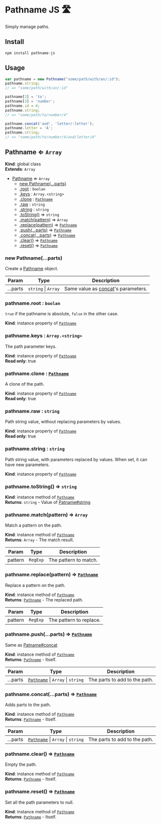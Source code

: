 # Pathname JS 🛣

Simply manage paths.

## Install

```
npm install pathname-js
```

## Usage

```javascript
var pathname = new Pathname("some/path/with/an/:id");
pathname.string;
// => "some/path/with/an/:id"

pathname[2] = 'to';
pathname[3] = 'number';
pathname.id = 4;
pathname.string;
// => "some/path/to/number/4"

pathname.concat('and', 'letter/:letter');
pathname.letter = 'A';
pathname.string;
// => "some/path/to/number/4/and/letter/A"
```

<a name="Pathname"></a>

## Pathname ⇐ <code>Array</code>
**Kind**: global class  
**Extends**: <code>Array</code>  

* [Pathname](#Pathname) ⇐ <code>Array</code>
    * [new Pathname(...parts)](#new_Pathname_new)
    * [.root](#Pathname+root) : <code>boolan</code>
    * [.keys](#Pathname+keys) : <code>Array.&lt;string&gt;</code>
    * [.clone](#Pathname+clone) : [<code>Pathname</code>](#Pathname)
    * [.raw](#Pathname+raw) : <code>string</code>
    * [.string](#Pathname+string) : <code>string</code>
    * [.toString()](#Pathname+toString) ⇒ <code>string</code>
    * [.match(pattern)](#Pathname+match) ⇒ <code>Array</code>
    * [.replace(pattern)](#Pathname+replace) ⇒ [<code>Pathname</code>](#Pathname)
    * [.push(...parts)](#Pathname+push) ⇒ [<code>Pathname</code>](#Pathname)
    * [.concat(...parts)](#Pathname+concat) ⇒ [<code>Pathname</code>](#Pathname)
    * [.clear()](#Pathname+clear) ⇒ [<code>Pathname</code>](#Pathname)
    * [.reset()](#Pathname+reset) ⇒ [<code>Pathname</code>](#Pathname)

<a name="new_Pathname_new"></a>

### new Pathname(...parts)
Create a [Pathname](#Pathname) object.


| Param | Type | Description |
| --- | --- | --- |
| ...parts | <code>string</code> \| <code>Array</code> | Same value as [concat](#Pathname+concat)'s parameters. |

<a name="Pathname+root"></a>

### pathname.root : <code>boolan</code>
<code>true</code> if the pathname is absolute, <code>false</code> in the other case.

**Kind**: instance property of [<code>Pathname</code>](#Pathname)  
<a name="Pathname+keys"></a>

### pathname.keys : <code>Array.&lt;string&gt;</code>
The path parameter keys.

**Kind**: instance property of [<code>Pathname</code>](#Pathname)  
**Read only**: true  
<a name="Pathname+clone"></a>

### pathname.clone : [<code>Pathname</code>](#Pathname)
A clone of the path.

**Kind**: instance property of [<code>Pathname</code>](#Pathname)  
**Read only**: true  
<a name="Pathname+raw"></a>

### pathname.raw : <code>string</code>
Path string value, without replacing parameters by values.

**Kind**: instance property of [<code>Pathname</code>](#Pathname)  
**Read only**: true  
<a name="Pathname+string"></a>

### pathname.string : <code>string</code>
Path string value, with parameters replaced by values. When set, it can have new parameters.

**Kind**: instance property of [<code>Pathname</code>](#Pathname)  
<a name="Pathname+toString"></a>

### pathname.toString() ⇒ <code>string</code>
**Kind**: instance method of [<code>Pathname</code>](#Pathname)  
**Returns**: <code>string</code> - Value of [Patname#string](Patname#string)  
<a name="Pathname+match"></a>

### pathname.match(pattern) ⇒ <code>Array</code>
Match a pattern on the path.

**Kind**: instance method of [<code>Pathname</code>](#Pathname)  
**Returns**: <code>Array</code> - The match result.  

| Param | Type | Description |
| --- | --- | --- |
| pattern | <code>RegExp</code> | The pattern to match. |

<a name="Pathname+replace"></a>

### pathname.replace(pattern) ⇒ [<code>Pathname</code>](#Pathname)
Replace a pattern on the path.

**Kind**: instance method of [<code>Pathname</code>](#Pathname)  
**Returns**: [<code>Pathname</code>](#Pathname) - The replaced path.  

| Param | Type | Description |
| --- | --- | --- |
| pattern | <code>RegExp</code> | The pattern to replace. |

<a name="Pathname+push"></a>

### pathname.push(...parts) ⇒ [<code>Pathname</code>](#Pathname)
Same as [Patname#concat](Patname#concat)

**Kind**: instance method of [<code>Pathname</code>](#Pathname)  
**Returns**: [<code>Pathname</code>](#Pathname) - Itself.  

| Param | Type | Description |
| --- | --- | --- |
| ...parts | [<code>Pathname</code>](#Pathname) \| <code>Array</code> \| <code>string</code> | The parts to add to the path. |

<a name="Pathname+concat"></a>

### pathname.concat(...parts) ⇒ [<code>Pathname</code>](#Pathname)
Adds parts to the path.

**Kind**: instance method of [<code>Pathname</code>](#Pathname)  
**Returns**: [<code>Pathname</code>](#Pathname) - Itself.  

| Param | Type | Description |
| --- | --- | --- |
| ...parts | [<code>Pathname</code>](#Pathname) \| <code>Array</code> \| <code>string</code> | The parts to add to the path. |

<a name="Pathname+clear"></a>

### pathname.clear() ⇒ [<code>Pathname</code>](#Pathname)
Empty the path.

**Kind**: instance method of [<code>Pathname</code>](#Pathname)  
**Returns**: [<code>Pathname</code>](#Pathname) - Itself.  
<a name="Pathname+reset"></a>

### pathname.reset() ⇒ [<code>Pathname</code>](#Pathname)
Set all the path parameters to null.

**Kind**: instance method of [<code>Pathname</code>](#Pathname)  
**Returns**: [<code>Pathname</code>](#Pathname) - Itself.  
